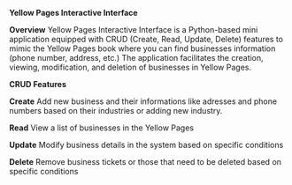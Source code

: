 **Yellow Pages Interactive Interface**

**Overview**
Yellow Pages Interactive Interface is a Python-based mini application equipped with CRUD (Create, Read, Update, Delete) features to mimic the Yellow Pages book where you can find businesses information (phone number, address, etc.) The application facilitates the creation, viewing, modification, and deletion of businesses in Yellow Pages.

**CRUD Features**

**Create**
Add new business and their informations like adresses and phone numbers based on their industries or adding new industry.

**Read**
View a list of businesses in the Yellow Pages

**Update**
Modify business details in the system based on specific conditions

**Delete**
Remove business tickets or those that need to be deleted based on specific conditions

